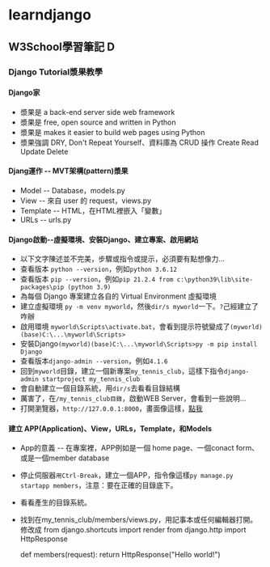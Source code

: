 # learndjango
## W3School學習筆記 D
### Django Tutorial漿果教學
#### Django家
* 漿果是 a back-end server side web framework
* 漿果是 free, open source and written in Python
* 漿果是 makes it easier to build web pages using Python
* 漿果強調 DRY, Don't Repeat Yourself、資料庫為 CRUD 操作 Create Read Update Delete
#### Djang運作 -- MVT架構(pattern)漿果
* Model -- Database，models.py
* View -- 來自 user 的 request，views.py
* Template -- HTML，在HTML裡嵌入「變數」
* URLs -- urls.py
#### Django啟動--虛擬環境、安裝Django、建立專案、啟用網站
* 以下文字陳述並不完美，步驟或指令或提示，必須要有點想像力...
* 查看版本 ```python --version```，例如```python 3.6.12```
* 查看版本 ```pip --version```，例如```pip 21.2.4 from c:\python39\lib\site-packages\pip (python 3.9)```
* 為每個 Django 專案建立各自的 Virtual Environment 虛擬環境
* 建立虛擬環境 ```py -m venv myworld```，然後```dir/s myworld```一下。```?```己經建立了咋辦
* 啟用環境 ```myworld\Scripts\activate.bat```，會看到提示符號變成了```(myworld)(base)C:\...\myworld\Scripts>```
* 安裝Django```(myworld)(base)C:\...\myworld\Scripts>py -m pip install Django```
* 查看版本```django-admin --version```，例如```4.1.6```
* 回到```myworld```目錄，建立一個新專案```my_tennis_club```，這樣下指令```django-admin startproject my_tennis_club```
* 會自動建立一個目錄系統，用```dir/s```去看看目錄結構
* 厲害了，在```/my_tennis_club目錄```，啟動WEB Server，會看到一些說明...
* 打開瀏覽器，```http://127.0.0.1:8000```，畫面像這樣，[點我](https://www.w3schools.com/django/screenshot_django1.png)
#### 建立 APP(Application)、View，URLs，Template，和Models
* App的意義 -- 在專案裡，APP例如是一個 home page、一個conact form、或是一個member database
* 停止伺服器```用Ctrl-Break```，建立一個APP，指令像這樣```py manage.py startapp members```，注意：要在正確的目錄底下。
* 看看產生的目錄系統。
* 找到在my_tennis_club/members/views.py，用記事本或任何編輯器打開。修改成
    from django.shortcuts import render
    from django.http import HttpResponse
    
    def members(request):
    return HttpResponse("Hello world!")

